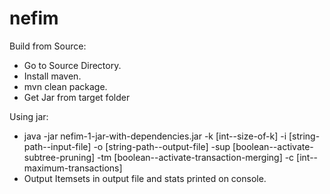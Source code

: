 # nefim

Build from Source:
- Go to Source Directory.
- Install maven.
- mvn clean package.
- Get Jar from target folder

Using jar:
- java -jar nefim-1-jar-with-dependencies.jar -k [int--size-of-k] -i [string-path--input-file] -o [string-path--output-file] -sup [boolean--activate-subtree-pruning] -tm [boolean--activate-transaction-merging] -c [int--maximum-transactions]
- Output Itemsets in output file and stats printed on console.
